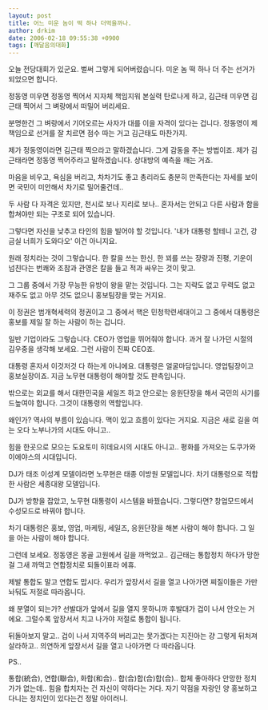 ```yaml
---
layout: post
title: 어느 미운 놈이 떡 하나 더먹을까나.
author: drkim
date: 2006-02-18 09:55:38 +0900
tags: [깨달음의대화]
---
```

오늘 전당대회가 있군요. 벌써 그렇게 되어버렸습니다. 미운 놈 떡 하나 더 주는 선거가 되었으면 합니다. 
  

  
정동영 미우면 정동영 찍어서 지자체 책임지워 본실력 탄로나게 하고, 김근태 미우면 김근태 찍어서 그 벼랑에서 떠밀어 버리세요.
  

  
분명한건 그 벼랑에서 기어오르는 사자가 대를 이을 자격이 있다는 겁니다. 정동영이 제 책임으로 선거를 잘 치르면 점수 따는 거고 김근태도 마찬가지.
  

  
제가 정동영이라면 김근태 찍으라고 말하겠습니다. 그게 감동을 주는 방법이죠. 제가 김근태라면 정동영 찍어주라고 말하겠습니다. 상대방의 예측을 깨는 거죠.
  

  
마음을 비우고, 욕심을 버리고, 차차기도 좋고 총리라도 충분히 만족한다는 자세를 보이면 국민이 미안해서 차기로 밀어줄건데.. 
  

  
두 사람 다 자격은 있지만, 천시로 보나 지리로 보나.. 혼자서는 안되고 다른 사람과 함을 합쳐야만 되는 구조로 되어 있습니다. 
  

  
그렇다면 자신을 낮추고 타인의 힘을 빌어야 할 것입니다. '내가 대통령 할테니 고건, 강금실 너희가 도와다오' 이건 아니지요.
  

  
원래 정치라는 것이 그렇습니다. 한 칼을 쓰는 한신, 한 꾀를 쓰는 장량과 진평, 기운이 넘친다는 번쾌와 조참과 관영은 칼을 들고 적과 싸우는 것이 맞고.
  

  
그 그룹 중에서 가장 무능한 유방이 왕을 맡는 것입니다. 그는 지략도 없고 무력도 없고 재주도 없고 아무 것도 없으니 홍보팀장을 맞는 거지요.
  

  
이 정권은 범개혁세력의 정권이고 그 중에서 핵은 민청학련세대이고 그 중에서 대통령은 홍보를 제일 잘 하는 사람이 하는 겁니다.
  

  
일반 기업이라도 그렇습니다. CEO가 영업을 뛰어줘야 합니다. 과거 잘 나가던 시절의 김우중을 생각해 보세요. 그런 사람이 진짜 CEO죠.
  

  
대통령 혼자서 이것저것 다 하는게 아니에요. 대통령은 얼굴마담입니다. 영업팀장이고 홍보실장이죠. 지금 노무현 대통령이 해야할 것도 판촉입니다.
  

  
밖으로는 외교를 해서 대한민국을 세일즈 하고 안으로는 응원단장을 해서 국민의 사기를 드높여야 합니다. 그것이 대통령의 역할입니다. 
  

  
왜인가? 역사의 부름이 있습니다. 맥이 있고 흐름이 있다는 거지요. 지금은 새로 길을 여는 오다 노부나가의 시대도 아니고.. 
  

  
힘을 한곳으로 모으는 도요토미 히데요시의 시대도 아니고.. 평화를 가져오는 도쿠가와 이에야스의 시대입니다. 
  

  
DJ가 태조 이성계 모델이라면 노무현은 태종 이방원 모델입니다. 차기 대통령으로 적합한 사람은 세종대왕 모델입니다. 
  

  
DJ가 방향을 잡았고, 노무현 대통령이 시스템을 바꿨습니다. 그렇다면? 창업모드에서 수성모드로 바꿔야 합니다. 
  

  
차기 대통령은 홍보, 영업, 마케팅, 세일즈, 응원단장을 해본 사람이 해야 합니다. 그 일을 아는 사람이 해야 합니다.
  

  
그런데 보세요. 정동영은 몽골 고원에서 길을 까먹었고.. 김근태는 통합정치 하다가 망한걸 그새 까먹고 연합정치로 되돌이표라 에휴.
  

  
제발 통합도 말고 연합도 맙시다. 우리가 앞장서서 길을 열고 나아가면 찌질이들은 가만 놔둬도 저절로 따라옵니다. 
  

  
왜 분열이 되는가? 선발대가 앞에서 길을 열지 못하니까 후발대가 겁이 나서 안오는 거에요. 그럴수록 앞장서서 치고 나가야 저절로 통합이 됩니다. 
  

  
뒤돌아보지 말고.. 겁이 나서 지역주의 버리고는 못가겠다는 지진아는 걍 그렇게 뒤처져 살라하고.. 의연하게 앞장서서 길을 열고 나아가면 다 따라옵니다. 
  

  

  
PS.. 
  
통합(統合), 연합(聯合), 화합(和合).. 합(合)합(合)합(合).. 합체 좋아하다 안망한 정치가가 없는데.. 힘을 합치자는 건 자신이 약하다는 거다. 자기 약점을 자랑인 양 홍보하고 다니는 정치인이 있다는건 정말 아이러니.